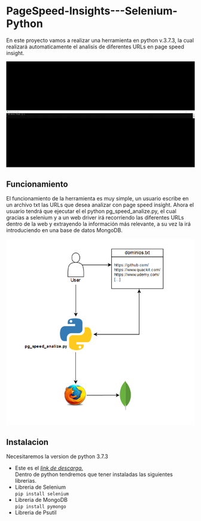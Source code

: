 # PageSpeed-Insights---Selenium-Python

En este proyecto vamos a realizar una herramienta en python v.3.7.3, la cual realizará automaticamente el analisis de diferentes URLs en page speed insight.   
      
![Gif](source/pg_gif.gif)

## Funcionamiento 
El funcionamiento de la herramienta es muy simple, un usuario escribe en un archivo txt las URLs que desea analizar con page speed insight. Ahora el usuario tendrá que ejecutar el el python pg_speed_analize.py, el cual gracias a selenium y a un web driver irá recorriendo las diferentes URLs dentro de la web y extrayendo la información más relevante, a su vez la irá introduciendo en una base de datos MongoDB.   

![Esquema](source/esquema.png)   

## Instalacion 
Necesitaremos la version de python 3.7.3    
- Este es el *[link de descarga.](https://www.python.org/downloads/)*         
Dentro de python tendremos que tener instaladas las siguientes librerias.
- Libreria de Selenium     
  ``pip install selenium``
- Libreria de MongoDB    
  ``pip install pymongo``
- Libreria de Psutil
